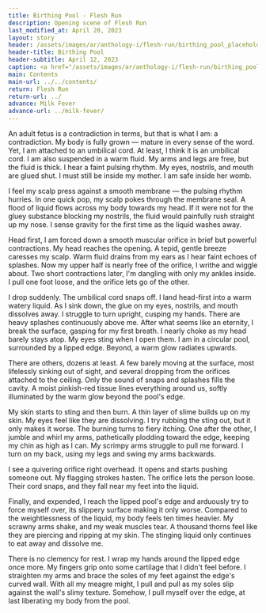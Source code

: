 ```yaml
---
title: Birthing Pool - Flesh Run
description: Opening scene of Flesh Run
last_modified_at: April 20, 2023
layout: story
header: /assets/images/ar/anthology-i/flesh-run/birthing_pool_placeholder_blur.jpg
header-title: Birthing Pool
header-subtitle: April 12, 2023
caption: <a href="/assets/images/ar/anthology-i/flesh-run/birthing_pool_placeholder.jpg" target="_blank">AI placeholder artwork</a> generated above using <a href="https://creator.nightcafe.studio/creation/CDxGVor8kqRB81q3qd1n" target="_blank">SD 1.5</a> — <a href="https://creativecommons.org/publicdomain/zero/1.0/" target="_blank">CC0 1.0</a>
main: Contents
main-url: ../../contents/
return: Flesh Run
return-url: ../
advance: Milk Fever
advance-url: ../milk-fever/
---
```


An adult fetus is a contradiction in terms, but that is what I am: a contradiction. My body is fully grown — mature in every sense of the word. Yet, I am attached to an umbilical cord. At least, I think it is an umbilical cord. I am also suspended in a warm fluid. My arms and legs are free, but the fluid is thick. I hear a faint pulsing rhythm. My eyes, nostrils, and mouth are glued shut. I must still be inside my mother. I am safe inside her womb.

I feel my scalp press against a smooth membrane — the pulsing rhythm hurries. In one quick pop, my scalp pokes through the membrane seal. A flood of liquid flows across my body towards my head. If it were not for the gluey substance blocking my nostrils, the fluid would painfully rush straight up my nose. I sense gravity for the first time as the liquid washes away.

Head first, I am forced down a smooth muscular orifice in brief but powerful contractions. My head reaches the opening. A tepid, gentle breeze caresses my scalp. Warm fluid drains from my ears as I hear faint echoes of splashes. Now my upper half is nearly free of the orifice, I writhe and wiggle about. Two short contractions later, I'm dangling with only my ankles inside. I pull one foot loose, and the orifice lets go of the other.

I drop suddenly. The umbilical cord snaps off. I land head-first into a warm watery liquid. As I sink down, the glue on my eyes, nostrils, and mouth dissolves away. I struggle to turn upright, cusping my hands. There are heavy splashes continuously above me. After what seems like an eternity, I break the surface, gasping for my first breath. I nearly choke as my head barely stays atop. My eyes sting when I open them. I am in a circular pool, surrounded by a lipped edge. Beyond, a warm glow radiates upwards.

There are others, dozens at least. A few barely moving at the surface, most lifelessly sinking out of sight, and several dropping from the orifices attached to the ceiling. Only the sound of snaps and splashes fills the cavity. A moist pinkish-red tissue lines everything around us, softly illuminated by the warm glow beyond the pool's edge.

My skin starts to sting and then burn. A thin layer of slime builds up on my skin. My eyes feel like they are dissolving. I try rubbing the sting out, but it only makes it worse. The burning turns to fiery itching. One after the other, I jumble and whirl my arms, pathetically plodding toward the edge, keeping my chin as high as I can. My scrimpy arms struggle to pull me forward. I turn on my back, using my legs and swing my arms backwards.

I see a quivering orifice right overhead. It opens and starts pushing someone out. My flagging strokes hasten. The orifice lets the person loose. Their cord snaps, and they fall near my feet into the liquid.

Finally, and expended, I reach the lipped pool's edge and arduously try to force myself over, its slippery surface making it only worse. Compared to the weightlessness of the liquid, my body feels ten times heavier. My scrawny arms shake, and my weak muscles tear. A thousand thorns feel like they are piercing and ripping at my skin. The stinging liquid only continues to eat away and dissolve me.

There is no clemency for rest. I wrap my hands around the lipped edge once more. My fingers grip onto some cartilage that I didn't feel before. I straighten my arms and brace the soles of my feet against the edge's curved wall. With all my meagre might, I pull and pull as my soles slip against the wall's slimy texture. Somehow, I pull myself over the edge, at last liberating my body from the pool.
